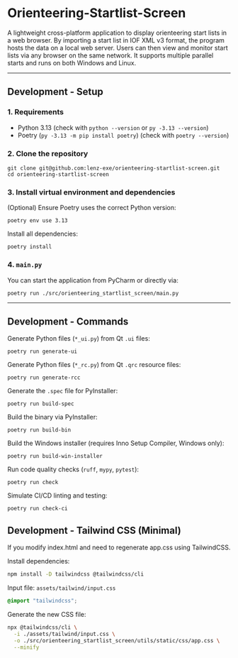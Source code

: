 # Orienteering-Startlist-Screen
A lightweight cross-platform application to display orienteering start lists in a web browser.
By importing a start list in IOF XML v3 format, the program hosts the data on a local web server.
Users can then view and monitor start lists via any browser on the same network.
It supports multiple parallel starts and runs on both Windows and Linux.

---
## Development - Setup
### 1. Requirements
- Python 3.13 (check with `python --version` or `py -3.13 --version`)
- Poetry (`py -3.13 -m pip install poetry`) (check with `poetry --version`)

### 2. Clone the repository
```shell
git clone git@github.com:lenz-exe/orienteering-startlist-screen.git
cd orienteering-startlist-screen
```

### 3. Install virtual environment and dependencies
(Optional) Ensure Poetry uses the correct Python version:
```shell
poetry env use 3.13
```
Install all dependencies:
```shell
poetry install
```

### 4. `main.py`
You can start the application from PyCharm or directly via:
```shell
poetry run ./src/orienteering_startlist_screen/main.py
```

___

## Development - Commands
Generate Python files (`*_ui.py`) from Qt `.ui` files:
```shell
poetry run generate-ui
```

Generate Python files (`*_rc.py`) from Qt `.qrc` resource files:
```shell
poetry run generate-rcc
```

Generate the `.spec` file for PyInstaller:
```shell
poetry run build-spec
```

Build the binary via PyInstaller:
```shell
poetry run build-bin
```

Build the Windows installer (requires Inno Setup Compiler, Windows only):
```shell
poetry run build-win-installer
```

Run code quality checks (`ruff`, `mypy`, `pytest`):
```shell
poetry run check
```

Simulate CI/CD linting and testing:
```shell
poetry run check-ci
```


## Development - Tailwind CSS (Minimal)
If you modify index.html and need to regenerate app.css using TailwindCSS.

Install dependencies:
```bash
npm install -D tailwindcss @tailwindcss/cli
```
Input file: `assets/tailwind/input.css`
```css
@import "tailwindcss";
```
Generate the new CSS file:
```bash
npx @tailwindcss/cli \
  -i ./assets/tailwind/input.css \
  -o ./src/orienteering_startlist_screen/utils/static/css/app.css \
  --minify
```
